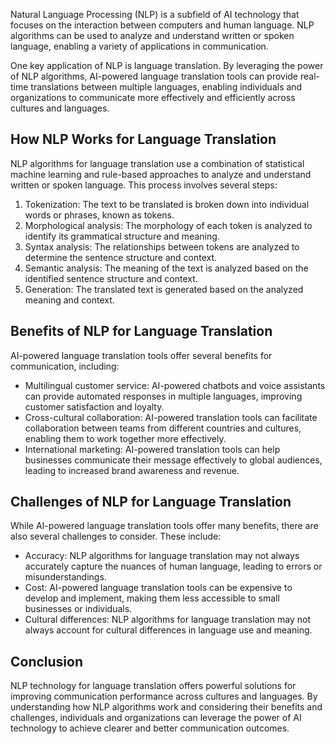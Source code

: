 
Natural Language Processing (NLP) is a subfield of AI technology that focuses on the interaction between computers and human language. NLP algorithms can be used to analyze and understand written or spoken language, enabling a variety of applications in communication.

One key application of NLP is language translation. By leveraging the power of NLP algorithms, AI-powered language translation tools can provide real-time translations between multiple languages, enabling individuals and organizations to communicate more effectively and efficiently across cultures and languages.

How NLP Works for Language Translation
--------------------------------------

NLP algorithms for language translation use a combination of statistical machine learning and rule-based approaches to analyze and understand written or spoken language. This process involves several steps:

1. Tokenization: The text to be translated is broken down into individual words or phrases, known as tokens.
2. Morphological analysis: The morphology of each token is analyzed to identify its grammatical structure and meaning.
3. Syntax analysis: The relationships between tokens are analyzed to determine the sentence structure and context.
4. Semantic analysis: The meaning of the text is analyzed based on the identified sentence structure and context.
5. Generation: The translated text is generated based on the analyzed meaning and context.

Benefits of NLP for Language Translation
----------------------------------------

AI-powered language translation tools offer several benefits for communication, including:

* Multilingual customer service: AI-powered chatbots and voice assistants can provide automated responses in multiple languages, improving customer satisfaction and loyalty.
* Cross-cultural collaboration: AI-powered translation tools can facilitate collaboration between teams from different countries and cultures, enabling them to work together more effectively.
* International marketing: AI-powered translation tools can help businesses communicate their message effectively to global audiences, leading to increased brand awareness and revenue.

Challenges of NLP for Language Translation
------------------------------------------

While AI-powered language translation tools offer many benefits, there are also several challenges to consider. These include:

* Accuracy: NLP algorithms for language translation may not always accurately capture the nuances of human language, leading to errors or misunderstandings.
* Cost: AI-powered language translation tools can be expensive to develop and implement, making them less accessible to small businesses or individuals.
* Cultural differences: NLP algorithms for language translation may not always account for cultural differences in language use and meaning.

Conclusion
----------

NLP technology for language translation offers powerful solutions for improving communication performance across cultures and languages. By understanding how NLP algorithms work and considering their benefits and challenges, individuals and organizations can leverage the power of AI technology to achieve clearer and better communication outcomes.
